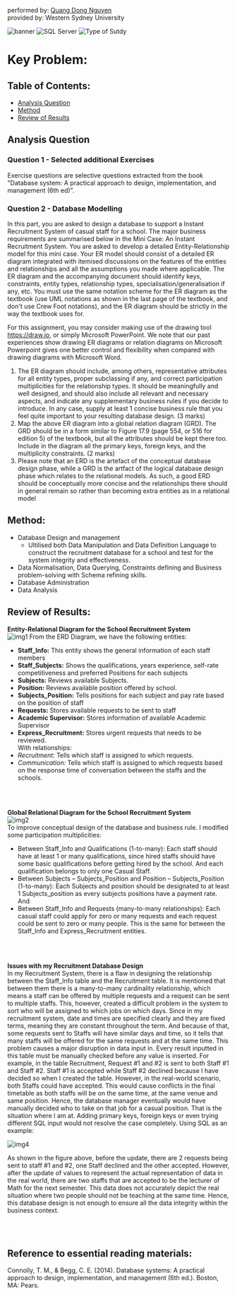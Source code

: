 performed by: [Quang Dong Nguyen](https://github.com/Quang2003-SpicyCarrot)  
provided by: Western Sydney University

![banner](GitImage/Teacher%20Recruitment.png)
![SQL Server](https://img.shields.io/badge/SQL%20Server%20version-19%2B-blue)
![Type of Sutdy](https://img.shields.io/badge/Type%20of%20Study-Database%20Design%20and%20Management-yellow)  

# Key Problem:

## Table of Contents:
- [Analysis Question](#analysis-question)
- [Method](#methods)
- [Review of Results](#quick-review-of-the-results)


## Analysis Question
### Question 1 - Selected additional Exercises
Exercise questions are selective questions extracted from the book "Database system: A practical approach to design, implementation, and management (6th ed)".

### Question 2 - Database Modelling
In this part, you are asked to design a database to support a Instant Recruitment System of casual staff for a
school. The major business requirements are summarised below in the Mini Case: An Instant Recruitment System.
You are asked to develop a detailed Entity-Relationship model for this mini case. Your ER model should consist of a 
detailed ER diagram integrated with itemised discussions on the features of the entities and relationships and all the assumptions you made where applicable. The ER diagram and the accompanying document should identify keys,
constraints, entity types, relationship types, specialisation/generalisation if any, etc. You must use the same notation scheme for the ER diagram as the textbook (use UML notations as shown in the last page of the textbook, and don't use Crew Foot notations), and the ER diagram should be strictly in the way the textbook uses for.  

For this assignment, you may consider making use of the drawing tool https://draw.io, or simply Microsoft
PowerPoint. We note that our past experiences show drawing ER diagrams or relation diagrams on Microsoft
Powerpoint gives one better control and flexibility when compared with drawing diagrams with Microsoft Word.  
1. The ER diagram should include, among others, representative attributes for all entity types, proper subclassing
if any, and correct participation multiplicities for the relationship types. It should be meaningfully and well
designed, and should also include all relevant and necessary aspects, and indicate any supplementary business
rules if you decide to introduce. In any case, supply at least 1 concise business rule that you feel quite
important to your resulting database design. (3 marks)
2. Map the above ER diagram into a global relation diagram (GRD). The GRD should be in a form similar to
Figure 17.9 (page 554, or 516 for edition 5) of the textbook, but all the attributes should be kept there too.
Include in the diagram all the primary keys, foreign keys, and the multiplicity constraints. (2 marks)
3. Please note that an ERD is the artefact of the conceptual database design phase, while a GRD is the artfact of
the logical database design phase which relates to the relational models. As such, a good ERD should be
conceptually more concise and the relationships there should in general remain so rather than becoming extra
entities as in a relational model

## Method:
- Database Design and management
    - Ultilised both Data Manipulation and Data Definition Language to construct the recruitment database for a school and test for the system integrity and effectiveness.
- Data Normalisation, Data Querying, Constraints defining and Business problem-solving with Schema refining skills.
- Database Administration
- Data Analysis 


## Review of Results:  
**Entity-Relational Diagram for the School Recruitment System**  
![img1](GitImage/ERD_diagram_ofrecruitment.png)
From the ERD Diagram, we have the following entities:
-	**Staff_Info:** This entity shows the general information of each staff members
-	**Staff_Subjects:** Shows the qualifications, years experience, self-rate competitiveness and preferred Positions for each subjects 
-	**Subjects:** Reviews available Subjects.
-	**Position:** Reviews available position offered by school.
-	**Subjects_Position:** Tells positions for each subject and pay rate based on the position of staff
-	**Requests:** Stores available requests to be sent to staff
-	**Academic Supervisor:** Stores information of available Academic Supervisor
-	**Express_Recruitment:** Stores urgent requests that needs to be reviewed.  
With relationships:
-	*Recruitment:* Tells which staff is assigned to which requests.
-	*Communication:* Tells which staff is assigned to which requests based on the response time of conversation between the staffs and the schools.

<br></br>

**Global Relational Diagram for the School Recruitment System**  
![img2](GitImage/GRD_diagram_ofrecruitment.png)  
To improve conceptual design of the database and business rule. I modified some participation multiplicities:
-	Between Staff_Info and Qualifications (1-to-many): Each staff should have at least 1 or many qualifications, since hired staffs should have some basic qualifications before getting hired by the school. And each qualification belongs to only one Casual Staff.
-	Between Subjects – Subjects_Position and Position – Subjects_Position (1-to-many): Each Subjects and position should be designated to at least 1 Subjects_position as every subjects positions have a payment rate. And 
-	Between Staff_Info and Requests (many-to-many relationships): Each casual staff could apply for zero or many requests and each request could be sent to zero or many people. This is the same for between the Staff_Info and Express_Recruitment entities. 

<br></br>

**Issues with my Recruitment Database Design**  
In my Recruitment System, there is a flaw in designing the relationship between the Staff_Info table and the Recruitment table. It is mentioned that between them there is a many-to-many cardinality relationship, which means a staff can be offered by multiple requests and a request can be sent to multiple staffs. This, however, created a difficult problem in the system to sort who will be assigned to which jobs on which days. Since in my recruitment system, date and times are specified clearly and they are fixed terms, meaning they are constant throughout the term. And because of that, some requests sent to Staffs will have similar days and time, so it tells that many staffs will be offered for the same requests and at the same time. This problem causes a major disruption in data input in. Every result inputted in this table must be manually checked before any value is inserted.  For example, in the table Recruitment, Request #1 and #2 is sent to both Staff #1 and Staff #2. Staff #1 is accepted while Staff #2 declined because I have decided so when I created the table. However, in the real-world scenario, both Staffs could have accepted. This would cause conflicts in the final timetable as both staffs will be on the same time, at the same venue and same position. Hence, the database manager eventually would have manually decided who to take on that job for a casual position. That is the situation where I am at. Adding primary keys, foreign keys or even trying different SQL input would not resolve the case completely.
Using SQL as an example:
 
![img4](GitImage/FlawsInDesign.png)

As shown in the figure above, before the update, there are 2 requests being sent to staff #1 and #2, one Staff declined and the other accepted. However, after the update of values to represent the actual representation of data in the real world, there are two staffs that are accepted to be the lecturer of Math for the next semester. This data does not accurately depict the real situation where two people should not be teaching at the same time. Hence, this database design is not enough to ensure all the data integrity within the business context.

<br></br>

## Reference to essential reading materials:
Connolly, T. M., & Begg, C. E. (2014). Database systems: A practical approach to design, implementation,
and management (6th ed.). Boston, MA: Pears.
